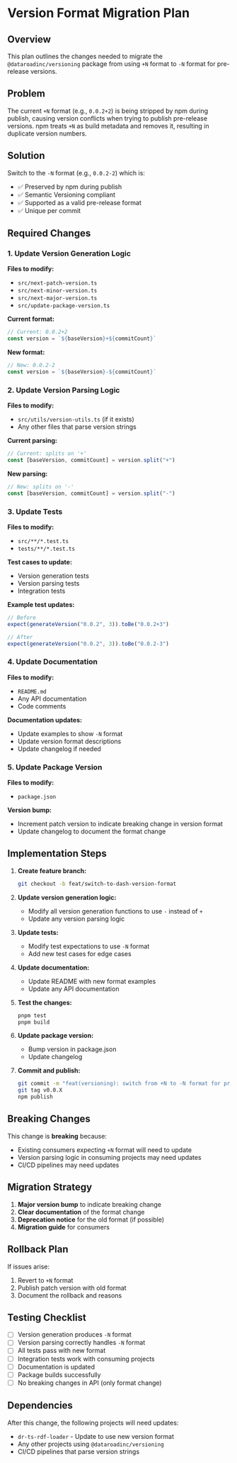 # Version Format Migration Plan

## Overview

This plan outlines the changes needed to migrate the `@dataroadinc/versioning`
package from using `+N` format to `-N` format for pre-release versions.

## Problem

The current `+N` format (e.g., `0.0.2+2`) is being stripped by npm during
publish, causing version conflicts when trying to publish pre-release versions.
npm treats `+N` as build metadata and removes it, resulting in duplicate version
numbers.

## Solution

Switch to the `-N` format (e.g., `0.0.2-2`) which is:

- ✅ Preserved by npm during publish
- ✅ Semantic Versioning compliant
- ✅ Supported as a valid pre-release format
- ✅ Unique per commit

## Required Changes

### 1. Update Version Generation Logic

**Files to modify:**

- `src/next-patch-version.ts`
- `src/next-minor-version.ts`
- `src/next-major-version.ts`
- `src/update-package-version.ts`

**Current format:**

```typescript
// Current: 0.0.2+2
const version = `${baseVersion}+${commitCount}`
```

**New format:**

```typescript
// New: 0.0.2-2
const version = `${baseVersion}-${commitCount}`
```

### 2. Update Version Parsing Logic

**Files to modify:**

- `src/utils/version-utils.ts` (if it exists)
- Any other files that parse version strings

**Current parsing:**

```typescript
// Current: splits on '+'
const [baseVersion, commitCount] = version.split("+")
```

**New parsing:**

```typescript
// New: splits on '-'
const [baseVersion, commitCount] = version.split("-")
```

### 3. Update Tests

**Files to modify:**

- `src/**/*.test.ts`
- `tests/**/*.test.ts`

**Test cases to update:**

- Version generation tests
- Version parsing tests
- Integration tests

**Example test updates:**

```typescript
// Before
expect(generateVersion("0.0.2", 3)).toBe("0.0.2+3")

// After
expect(generateVersion("0.0.2", 3)).toBe("0.0.2-3")
```

### 4. Update Documentation

**Files to modify:**

- `README.md`
- Any API documentation
- Code comments

**Documentation updates:**

- Update examples to show `-N` format
- Update version format descriptions
- Update changelog if needed

### 5. Update Package Version

**Files to modify:**

- `package.json`

**Version bump:**

- Increment patch version to indicate breaking change in version format
- Update changelog to document the format change

## Implementation Steps

1. **Create feature branch:**

   ```bash
   git checkout -b feat/switch-to-dash-version-format
   ```

2. **Update version generation logic:**
   - Modify all version generation functions to use `-` instead of `+`
   - Update any version parsing logic

3. **Update tests:**
   - Modify test expectations to use `-N` format
   - Add new test cases for edge cases

4. **Update documentation:**
   - Update README with new format examples
   - Update any API documentation

5. **Test the changes:**

   ```bash
   pnpm test
   pnpm build
   ```

6. **Update package version:**
   - Bump version in package.json
   - Update changelog

7. **Commit and publish:**
   ```bash
   git commit -m "feat(versioning): switch from +N to -N format for pre-releases"
   git tag v0.0.X
   npm publish
   ```

## Breaking Changes

This change is **breaking** because:

- Existing consumers expecting `+N` format will need to update
- Version parsing logic in consuming projects may need updates
- CI/CD pipelines may need updates

## Migration Strategy

1. **Major version bump** to indicate breaking change
2. **Clear documentation** of the format change
3. **Deprecation notice** for the old format (if possible)
4. **Migration guide** for consumers

## Rollback Plan

If issues arise:

1. Revert to `+N` format
2. Publish patch version with old format
3. Document the rollback and reasons

## Testing Checklist

- [ ] Version generation produces `-N` format
- [ ] Version parsing correctly handles `-N` format
- [ ] All tests pass with new format
- [ ] Integration tests work with consuming projects
- [ ] Documentation is updated
- [ ] Package builds successfully
- [ ] No breaking changes in API (only format change)

## Dependencies

After this change, the following projects will need updates:

- `dr-ts-rdf-loader` - Update to use new version format
- Any other projects using `@dataroadinc/versioning`
- CI/CD pipelines that parse version strings
